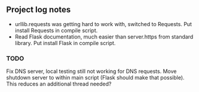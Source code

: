 ## Project log notes

* urllib.requests was getting hard to work with, switched to Requests. Put install Requests in compile script.
* Read Flask documentation, much easier than server.https from standard library. Put install Flask in compile script.

### TODO 

Fix DNS server, local testing still not working for DNS requests.
Move shutdown server to within main script (Flask should make that possible). This reduces an additional thread needed?



